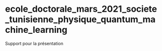# ecole_doctorale_mars_2021_societe_tunisienne_physique_quantum_machine_learning
Support pour la présentation 
